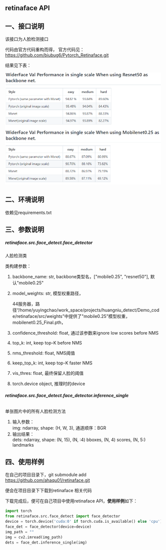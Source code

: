 

## retinaface API

## 一、接口说明

该接口为人脸检测接口

代码由官方代码重构而得，
官方代码见：https://github.com/biubug6/Pytorch_Retinaface.git

结果见下表：

![image-20211227173331193](./image-20211227173331193.png)

## 二、环境说明

依赖见requirements.txt

## 三、参数说明

##### **retinaface.src.face_detect.face_detector**

人脸检测类

类构建参数：

1. backbone_name: str, backbone类型名，["mobile0.25", "resnet50"], 默认"mobile0.25"

2. model_weights: str, 模型权重路径，

   44服务器，路径“/home/yuyingchao/work_space/projects/huangniu_detect/Demo_code/retinaface/src/weights”中提供了"mobile0.25"模型权重，mobilenet0.25_Final.pth，

3. confidence_threshold: float, 通过该参数来ignore low scores before NMS

4. top_k: int, keep top-K before NMS
5. nms_threshold: float, NMS阈值
6. keep_top_k: int, keep top-K faster NMS
7. vis_thres: float, 最终保留人脸的阈值
8. torch.device object, 推理时的device

###### **retinaface.src.face_detect.face_detector.inference_single**

单张图片中的所有人脸检测方法

1. 输入参数：<br>
   img: ndarray, shape: (H, W, 3), 通道顺序：BGR<br>
2. 输出结果：<br>
   dets: ndarray, shape: (N, 15), (N, :4) bboxes, (N, 4) scores, (N, 5:) landmarks<br>

## 四、使用样例

在自己的项目目录下，git submodule add  https://github.com/ahaqu01/retinaface.git

便会在项目目录下下载到retinaface 相关代码

下载完成后，便可在自己项目中使用retinaface API，**使用样例**如下：

```python
import torch
from retinaface.src.face_detect import face_detector
device = torch.device('cuda:0' if torch.cuda.is_available() else 'cpu')
face_det = face_detector(device=device)
img_path = ""
img = cv2.imread(img_path)
dets = face_det.inference_single(img)
```

